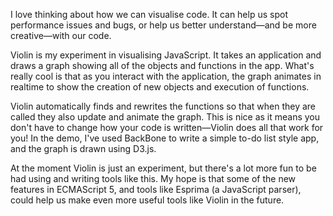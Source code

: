 I love thinking about how we can visualise code. It can help us spot performance issues and bugs, or help us better understand—and be more creative—with our code.

Violin is my experiment in visualising JavaScript. It takes an application and draws a graph showing all of the objects and functions in the app. What's really cool is that as you interact with the application, the graph animates in realtime to show the creation of new objects and execution of functions.

Violin automatically finds and rewrites the functions so that when they are called they also update and animate the graph. This is nice as it means you don't have to change how your code is written—Violin does all that work for you! In the demo, I've used BackBone to write a simple to-do list style app, and the graph is drawn using D3.js.

At the moment Violin is just an experiment, but there's a lot more fun to be had using and writing tools like this. My hope is that some of the new features in ECMAScript 5, and tools like Esprima (a JavaScript parser), could help us make even more useful tools like Violin in the future.

